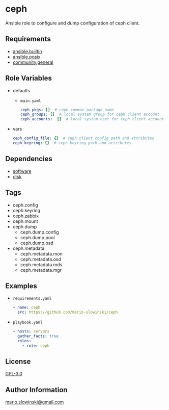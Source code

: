 ceph
====

Ansible role to configure and dump configuration of ceph client.

Requirements
------------

* [ansible.builtin](https://docs.ansible.com/ansible/latest/collections/ansible/builtin/index.html)
* [ansible.posix](https://docs.ansible.com/ansible/latest/collections/ansible/posix/index.html)
* [community.general](https://docs.ansible.com/ansible/latest/collections/community/general/)

Role Variables
--------------

* defaults

  * `main.yaml`

    ```yaml
    ceph_pkgs: []  # ceph-common package name
    ceph_groups: []  # local system group for ceph client account
    ceph_accounts:  []  # local system user for ceph client account
    ```

* vars

  ```yaml
  ceph_config_file: {}  # ceph client config path and attributes
  ceph_keyring: {}  # ceph keyring path and attributes
  ```

Dependencies
------------

* [software](https://github.com/mario-slowinski/software)
* [disk](https://github.com/mario-slowinski/disk)

Tags
----

* ceph.config
* ceph.keyring
* ceph.zabbix
* ceph.mount
* ceph.dump
  * ceph.dump.config
  * ceph.dump.pool
  * ceph.dump.osd
* ceph.metadata
  * ceph.metadata.mon
  * ceph.metadata.osd
  * ceph.metadata.mds
  * ceph.metadata.mgr

Examples
--------

* `requirements.yaml`

  ```yaml
  - name: ceph
    src: https://github.com/mario-slowinski/ceph
  ```

* `playbook.yaml`

  ```yaml
  - hosts: servers
    gather_facts: true
    roles:
      - role: ceph
  ```

License
-------

[GPL-3.0](https://www.gnu.org/licenses/gpl-3.0.html)

Author Information
------------------

[mario.slowinski@gmail.com](mailto:mario.slowinski@gmail.com)
